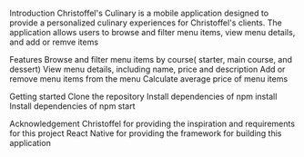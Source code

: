 Introduction
Christoffel's Culinary is a mobile application designed to provide a personalized culinary experiences for Christoffel's clients. The application allows users to browse and filter menu items, view menu details, and add or remve items

Features
Browse and filter menu items by course( starter, main course, and dessert)
View menu details, including name, price and description
Add or remove menu items from the menu
Calculate average price of menu items

Getting started 
Clone the repository
Install dependencies of npm install
Install dependencies of npm start

Acknowledgement
Christoffel for providing the inspiration and requirements for this project
React Native for providing the framework for building this application
